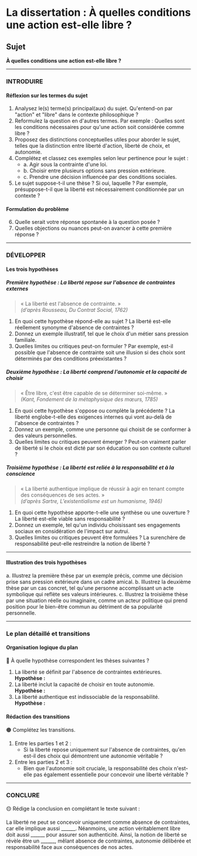 # La dissertation : À quelles conditions une action est-elle libre ?

## Sujet
**À quelles conditions une action est-elle libre ?**

---

### INTRODUIRE

#### Réflexion sur les termes du sujet

1. Analysez le(s) terme(s) principal(aux) du sujet. Qu'entend-on par "action" et "libre" dans le contexte philosophique ?
2. Reformulez la question en d'autres termes. Par exemple : Quelles sont les conditions nécessaires pour qu'une action soit considérée comme libre ?
3. Proposez des distinctions conceptuelles utiles pour aborder le sujet, telles que la distinction entre liberté d'action, liberté de choix, et autonomie.
4. Complétez et classez ces exemples selon leur pertinence pour le sujet :
   - a. Agir sous la contrainte d'une loi.
   - b. Choisir entre plusieurs options sans pression extérieure.
   - c. Prendre une décision influencée par des conditions sociales.
5. Le sujet suppose-t-il une thèse ? Si oui, laquelle ? Par exemple, présuppose-t-il que la liberté est nécessairement conditionnée par un contexte ?

#### Formulation du problème

6. Quelle serait votre réponse spontanée à la question posée ?  
7. Quelles objections ou nuances peut-on avancer à cette première réponse ?

---

### DÉVELOPPER

#### Les trois hypothèses

##### Première hypothèse : La liberté repose sur l'absence de contraintes externes

> « La liberté est l'absence de contrainte. »  
> *(d’après Rousseau, *Du Contrat Social*, 1762)*

1. En quoi cette hypothèse répond-elle au sujet ? La liberté est-elle réellement synonyme d'absence de contraintes ?
2. Donnez un exemple illustratif, tel que le choix d'un métier sans pression familiale.
3. Quelles limites ou critiques peut-on formuler ? Par exemple, est-il possible que l'absence de contrainte soit une illusion si des choix sont déterminés par des conditions préexistantes ?

##### Deuxième hypothèse : La liberté comprend l'autonomie et la capacité de choisir

> « Être libre, c'est être capable de se déterminer soi-même. »  
> *(Kant, *Fondement de la métaphysique des mœurs*, 1785)*

1. En quoi cette hypothèse s'oppose ou complète la précédente ? La liberté englobe-t-elle des exigences internes qui vont au-delà de l'absence de contraintes ?
2. Donnez un exemple, comme une personne qui choisit de se conformer à des valeurs personnelles.
3. Quelles limites ou critiques peuvent émerger ? Peut-on vraiment parler de liberté si le choix est dicté par son éducation ou son contexte culturel ?

##### Troisième hypothèse : La liberté est reliée à la responsabilité et à la conscience

> « La liberté authentique implique de réussir à agir en tenant compte des conséquences de ses actes. »  
> *(d’après Sartre, *L’existentialisme est un humanisme*, 1946)*

1. En quoi cette hypothèse apporte-t-elle une synthèse ou une ouverture ? La liberté est-elle viable sans responsabilité ?
2. Donnez un exemple, tel qu'un individu choisissant ses engagements sociaux en considération de l'impact sur autrui.
3. Quelles limites ou critiques peuvent être formulées ? La surenchère de responsabilité peut-elle restreindre la notion de liberté ?

---

#### Illustration des trois hypothèses

a. Illustrez la première thèse par un exemple précis, comme une décision prise sans pression extérieure dans un cadre amical.
b. Illustrez la deuxième thèse par un cas concret, tel qu'une personne accomplissant un acte symbolique qui reflète ses valeurs intérieures.
c. Illustrez la troisième thèse par une situation réelle ou imaginaire, comme un acteur politique qui prend position pour le bien-être commun au détriment de sa popularité personnelle.

---

### Le plan détaillé et transitions

#### Organisation logique du plan

🔴 À quelle hypothèse correspondent les thèses suivantes ?

1. La liberté se définit par l'absence de contraintes extérieures.  
   **Hypothèse :** 
2. La liberté inclut la capacité de choisir en toute autonomie.  
   **Hypothèse :** 
3. La liberté authentique est indissociable de la responsabilité.  
   **Hypothèse :** 

#### Rédaction des transitions

🟠 Complétez les transitions.

1. Entre les parties 1 et 2 :  
   - Si la liberté repose uniquement sur l'absence de contraintes, qu'en est-il des choix qui démontrent une autonomie véritable ?
2. Entre les parties 2 et 3 :  
   - Bien que l'autonomie soit cruciale, la responsabilité des choix n'est-elle pas également essentielle pour concevoir une liberté véritable ?

---

### CONCLURE

🟡 Rédige la conclusion en complétant le texte suivant :

La liberté ne peut se concevoir uniquement comme absence de contraintes, car elle implique aussi ______. Néanmoins, une action véritablement libre doit aussi ______ pour assurer son authenticité. Ainsi, la notion de liberté se révèle être un ______, mêlant absence de contraintes, autonomie délibérée et responsabilité face aux conséquences de nos actes.
